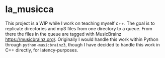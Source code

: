 # la_musicca

This project is a WIP while I work on teaching myself c++. The goal is to replicate directories and mp3 files from one directory to a queue.
From there the files in the queue are tagged with MusicBrainz https://musicbrainz.org/. Originally I would handle this work within Python through `python-musicbrainz3`, though I have decided to handle this work in C++ directly, for latency-purposes.
